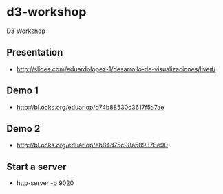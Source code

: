 # d3-workshop
D3 Workshop

## Presentation
- http://slides.com/eduardolopez-1/desarrollo-de-visualizaciones/live#/

## Demo 1
- http://bl.ocks.org/eduarlop/d74b88530c3617f5a7ae

## Demo 2
- http://bl.ocks.org/eduarlop/eb84d75c98a589378e90

## Start a server
- http-server -p 9020